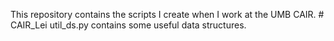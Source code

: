 This repository contains the scripts I create when I work at the UMB CAIR. # CAIR_Lei
util_ds.py contains some useful data structures.

